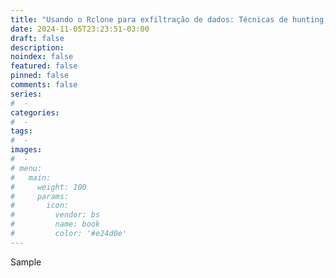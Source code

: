 ```yaml
---
title: "Usando o Rclone para exfiltração de dados: Técnicas de hunting, defesa e detecção"
date: 2024-11-05T23:23:51-03:00
draft: false
description: 
noindex: false
featured: false
pinned: false
comments: false
series:
#  - 
categories:
#  - 
tags:
#  - 
images:
#  - 
# menu:
#   main:
#     weight: 100
#     params:
#       icon:
#         vendor: bs
#         name: book
#         color: '#e24d0e'
---
```

Sample
<div id="cusdis_thread"
  data-host="https://cusdis.com"
  data-app-id="6fcf3f73-f8f7-40c3-a0fb-4345a94cb3b7"
  data-page-id="{{ PAGE_ID }}"
  data-page-url="{{ PAGE_URL }}"
  data-page-title="{{ PAGE_TITLE }}"
></div>